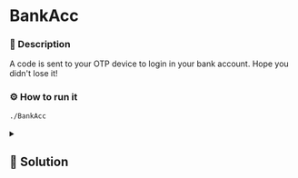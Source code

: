 # BankAcc

### 📄 Description
A code is sent to your OTP device to login in your bank account. Hope you didn't lose it!

### ⚙ How to run it
```bash
./BankAcc
```

<details>
    <summary>
        <h2>🔑 Solution</h2>
    </summary>

Using ida64, we notice that is asked a pin of 4 digits, but the pin is generated by a `random()` function.
What we can do is change the `op code` of the jump: `JNZ` => `JZ`. In this way every "wrong" pin takes us to the correct section of code, where we can see the flag.

If you take a look at `patch.diff`, you can notice that the `op code` of `JNZ`, which is `75`, has been changed into `74`, which is `JZ`.

<h3> 🚩 Flag </h3>

```plain
Flag{P00r_45_DuCk}
```
</details>